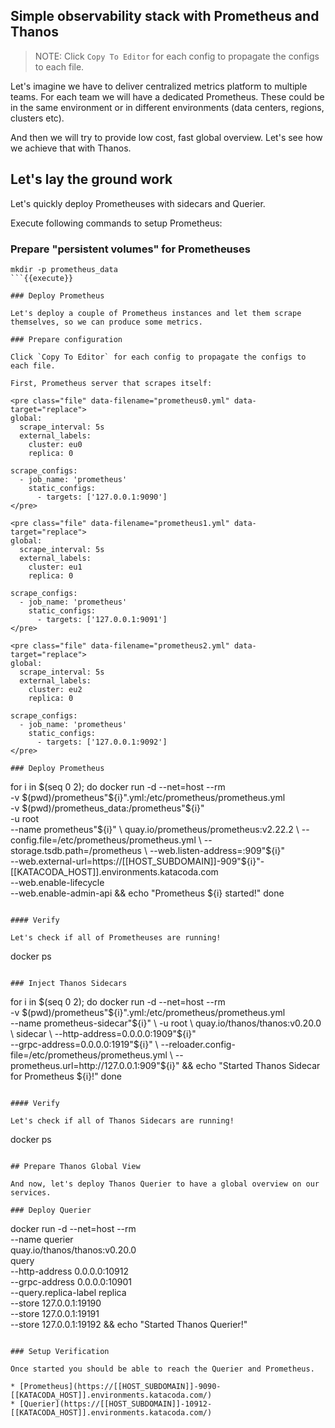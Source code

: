 
## Simple observability stack with Prometheus and Thanos

> NOTE: Click `Copy To Editor` for each config to propagate the configs to each file.

Let's imagine we have to deliver centralized metrics platform to multiple teams. For each team we will have a dedicated Prometheus. These could be in the same environment or in different environments (data centers, regions, clusters etc).

And then we will try to provide low cost, fast global overview. Let's see how we achieve that with Thanos.

## Let's lay the ground work

Let's quickly deploy Prometheuses with sidecars and Querier.

Execute following commands to setup Prometheus:

### Prepare "persistent volumes" for Prometheuses

```
mkdir -p prometheus_data
```{{execute}}

### Deploy Prometheus

Let's deploy a couple of Prometheus instances and let them scrape themselves, so we can produce some metrics.

### Prepare configuration

Click `Copy To Editor` for each config to propagate the configs to each file.

First, Prometheus server that scrapes itself:

<pre class="file" data-filename="prometheus0.yml" data-target="replace">
global:
  scrape_interval: 5s
  external_labels:
    cluster: eu0
    replica: 0

scrape_configs:
  - job_name: 'prometheus'
    static_configs:
      - targets: ['127.0.0.1:9090']
</pre>

<pre class="file" data-filename="prometheus1.yml" data-target="replace">
global:
  scrape_interval: 5s
  external_labels:
    cluster: eu1
    replica: 0

scrape_configs:
  - job_name: 'prometheus'
    static_configs:
      - targets: ['127.0.0.1:9091']
</pre>

<pre class="file" data-filename="prometheus2.yml" data-target="replace">
global:
  scrape_interval: 5s
  external_labels:
    cluster: eu2
    replica: 0

scrape_configs:
  - job_name: 'prometheus'
    static_configs:
      - targets: ['127.0.0.1:9092']
</pre>

### Deploy Prometheus

```
for i in $(seq 0 2); do
docker run -d --net=host --rm \
    -v $(pwd)/prometheus"${i}".yml:/etc/prometheus/prometheus.yml \
    -v $(pwd)/prometheus_data:/prometheus"${i}" \
    -u root \
    --name prometheus"${i}" \
    quay.io/prometheus/prometheus:v2.22.2 \
    --config.file=/etc/prometheus/prometheus.yml \
    --storage.tsdb.path=/prometheus \
    --web.listen-address=:909"${i}" \
    --web.external-url=https://[[HOST_SUBDOMAIN]]-909"${i}"-[[KATACODA_HOST]].environments.katacoda.com \
    --web.enable-lifecycle \
    --web.enable-admin-api && echo "Prometheus ${i} started!"
done
```{{execute}}

#### Verify

Let's check if all of Prometheuses are running!

```
docker ps
```{{execute}}

### Inject Thanos Sidecars

```
for i in $(seq 0 2); do
docker run -d --net=host --rm \
    -v $(pwd)/prometheus"${i}".yml:/etc/prometheus/prometheus.yml \
    --name prometheus-sidecar"${i}" \
    -u root \
    quay.io/thanos/thanos:v0.20.0 \
    sidecar \
    --http-address=0.0.0.0:1909"${i}" \
    --grpc-address=0.0.0.0:1919"${i}" \
    --reloader.config-file=/etc/prometheus/prometheus.yml \
    --prometheus.url=http://127.0.0.1:909"${i}" && echo "Started Thanos Sidecar for Prometheus ${i}!"
done
```{{execute}}

#### Verify

Let's check if all of Thanos Sidecars are running!

```
docker ps
```{{execute}}

## Prepare Thanos Global View

And now, let's deploy Thanos Querier to have a global overview on our services.

### Deploy Querier

```
docker run -d --net=host --rm \
    --name querier \
    quay.io/thanos/thanos:v0.20.0 \
    query \
    --http-address 0.0.0.0:10912 \
    --grpc-address 0.0.0.0:10901 \
    --query.replica-label replica \
    --store 127.0.0.1:19190 \
    --store 127.0.0.1:19191 \
    --store 127.0.0.1:19192 && echo "Started Thanos Querier!"
```{{execute}}

### Setup Verification

Once started you should be able to reach the Querier and Prometheus.

* [Prometheus](https://[[HOST_SUBDOMAIN]]-9090-[[KATACODA_HOST]].environments.katacoda.com/)
* [Querier](https://[[HOST_SUBDOMAIN]]-10912-[[KATACODA_HOST]].environments.katacoda.com/)
